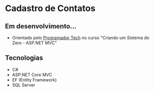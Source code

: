 ﻿# Cadastro de Contatos
## Em desenvolvimento...

- Orientado pelo [Programador Tech](https://www.youtube.com/playlist?list=PLJ0IKu7KZpCQKdwRbU7HfXW3raImmghWZ) no curso "Criando um Sistema do Zero - ASP.NET MVC"

## Tecnologias
- C#
- ASP.NET Core MVC
- EF (Entity Framework)
- SQL Server